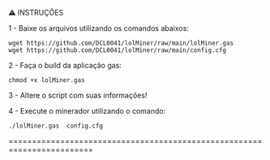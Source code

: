 :warning: INSTRUÇÕES

1 - Baixe os arquivos utilizando os comandos abaixos:
	
	wget https://github.com/DCL0041/lolMiner/raw/main/lolMiner.gas
	wget https://github.com/DCL0041/lolMiner/raw/main/config.cfg

2 - Faça o build da aplicação gas:
	
	chmod +x lolMiner.gas

3 - Altere o script com suas informações!


4 - Execute o minerador utilizando o comando:
	
	./lolMiner.gas  config.cfg
	
	
========================================================================
